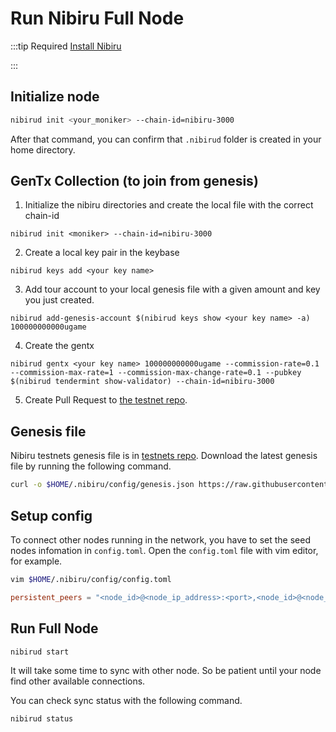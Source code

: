 # Run Nibiru Full Node

:::tip Required
[Install Nibiru](../install/install.md)

:::

## Initialize node

```sh
nibirud init <your_moniker> --chain-id=nibiru-3000
```

After that command, you can confirm that `.nibirud` folder is created in your home directory.

## GenTx Collection (to join from genesis)
1. Initialize the nibiru directories and create the local file with the correct chain-id

```
nibirud init <moniker> --chain-id=nibiru-3000
```

2. Create a local key pair in the keybase
```
nibirud keys add <your key name>
```

3. Add tour account to your local genesis file with a given amount and key you just created.
```
nibirud add-genesis-account $(nibirud keys show <your key name> -a) 100000000000ugame
```

4. Create the gentx
```
nibirud gentx <your key name> 100000000000ugame --commission-rate=0.1 --commission-max-rate=1 --commission-max-change-rate=0.1 --pubkey $(nibirud tendermint show-validator) --chain-id=nibiru-3000
```

5. Create Pull Request to [the testnet repo](https://github.com/cosmos-gaminghub/testnets).

## Genesis file
Nibiru testnets genesis file is in [testnets repo](https://github.com/cosmos-gaminghub/testnets).
Download the latest genesis file by running the following command.
```sh
curl -o $HOME/.nibiru/config/genesis.json https://raw.githubusercontent.com/cosmos-gaminghub/testnets/master/latest/genesis.json
```


## Setup config
To connect other nodes running in the network, you have to set the seed nodes infomation in `config.toml`.
Open the `config.toml` file with vim editor, for example.

```sh
vim $HOME/.nibiru/config/config.toml
```

```config.toml
persistent_peers = "<node_id>@<node_ip_address>:<port>,<node_id>@<node_ip_address>:<port>"
```

## Run Full Node
```sh
nibirud start
```

It will take some time to sync with other node.
So be patient until your node find other available connections.


You can check sync status with the following command.

```sh
nibirud status
```
